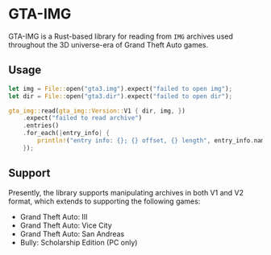 # GTA-IMG

GTA-IMG is a Rust-based library for reading from `IMG` archives used throughout the 3D universe-era of Grand Theft Auto games.

## Usage

```rust
let img = File::open("gta3.img").expect("failed to open img");
let dir = File::open("gta3.dir").expect("failed to open dir");

gta_img::read(gta_img::Version::V1 { dir, img, })
	.expect("failed to read archive")
	.entries()
	.for_each(|entry_info| {
		println!("entry info: {}; {} offset, {} length", entry_info.name, entry_info.off, entry_info.len);
	});
```

## Support

Presently, the library supports manipulating archives in both V1 and V2 format, which extends to supporting the following games:

- Grand Theft Auto: III
- Grand Theft Auto: Vice City
- Grand Theft Auto: San Andreas
- Bully: Scholarship Edition (PC only)

